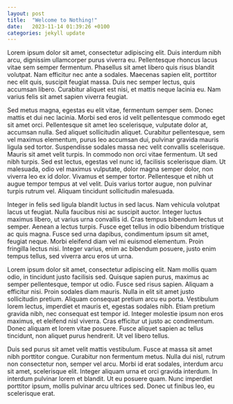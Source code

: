 ```yaml
---
layout: post
title:  "Welcome to Nothing!"
date:   2023-11-14 01:39:26 +0100
categories: jekyll update
---
```



Lorem ipsum dolor sit amet, consectetur adipiscing elit. Duis interdum nibh arcu, dignissim ullamcorper purus viverra eu. Pellentesque rhoncus lacus vitae sem semper fermentum. Phasellus sit amet libero quis risus blandit volutpat. Nam efficitur nec ante a sodales. Maecenas sapien elit, porttitor nec elit quis, suscipit feugiat massa. Duis nec semper lectus, quis accumsan libero. Curabitur aliquet est nisi, et mattis neque lacinia eu. Nam varius felis sit amet sapien viverra feugiat.

Sed metus magna, egestas eu elit vitae, fermentum semper sem. Donec mattis et dui nec lacinia. Morbi sed eros id velit pellentesque commodo eget sit amet orci. Pellentesque sit amet leo scelerisque, vulputate dolor at, accumsan nulla. Sed aliquet sollicitudin aliquet. Curabitur pellentesque, sem vel maximus elementum, purus leo accumsan dui, pulvinar gravida mauris ligula sed tortor. Suspendisse sodales massa nec velit convallis scelerisque. Mauris sit amet velit turpis. In commodo non orci vitae fermentum. Ut sed nibh turpis. Sed est lectus, egestas vel nunc id, facilisis scelerisque diam. Ut malesuada, odio vel maximus vulputate, dolor magna semper dolor, non viverra leo ex id dolor. Vivamus et semper tortor. Pellentesque et nibh ut augue tempor tempus at vel velit. Duis varius tortor augue, non pulvinar turpis rutrum vel. Aliquam tincidunt sollicitudin malesuada.

Integer in felis sed ligula blandit luctus in sed lacus. Nam vehicula volutpat lacus ut feugiat. Nulla faucibus nisi ac suscipit auctor. Integer luctus maximus libero, ut varius urna convallis id. Cras tempus bibendum lectus ut semper. Aenean a lectus turpis. Fusce eget tellus in odio bibendum tristique ac quis magna. Fusce sed urna dapibus, condimentum ipsum sit amet, feugiat neque. Morbi eleifend diam vel mi euismod elementum. Proin fringilla lectus nisi. Integer varius, enim ac bibendum posuere, justo enim tempus tellus, sed viverra arcu eros ut urna.

Lorem ipsum dolor sit amet, consectetur adipiscing elit. Nam mollis quam odio, in tincidunt justo facilisis sed. Quisque sapien purus, maximus ac semper pellentesque, tempor ut odio. Fusce sed risus sapien. Aliquam a efficitur nisi. Proin sodales diam mauris. Nulla in elit sit amet justo sollicitudin pretium. Aliquam consequat pretium arcu eu porta. Vestibulum lorem lectus, imperdiet et mauris et, egestas sodales nibh. Etiam pretium gravida nibh, nec consequat est tempor id. Integer molestie ipsum non eros maximus, et eleifend nisl viverra. Cras efficitur ut justo ac condimentum. Donec aliquam et lorem vitae posuere. Fusce aliquet sapien ac tellus tincidunt, non aliquet purus hendrerit. Ut vel libero tellus.

Duis sed purus sit amet velit mattis vestibulum. Fusce at massa sit amet nibh porttitor congue. Curabitur non fermentum metus. Nulla dui nisl, rutrum non consectetur non, semper vel arcu. Morbi id erat sodales, interdum arcu sit amet, scelerisque elit. Integer aliquam urna et orci gravida interdum. In interdum pulvinar lorem et blandit. Ut eu posuere quam. Nunc imperdiet porttitor ipsum, mollis pulvinar arcu ultrices sed. Donec ut finibus leo, eu scelerisque erat. 
